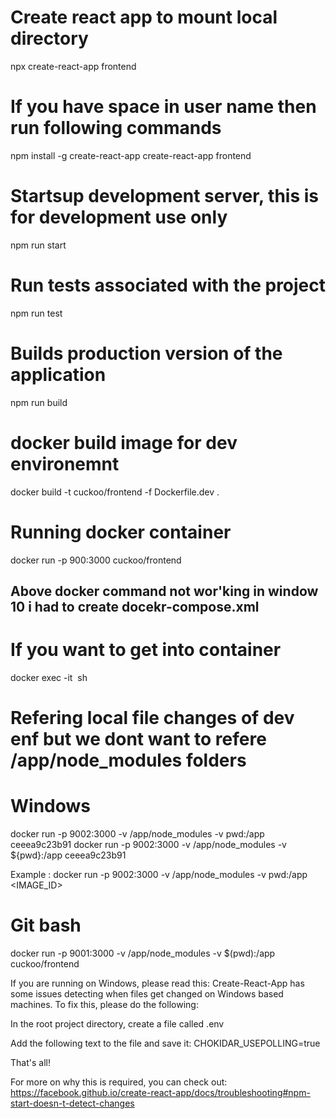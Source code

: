 # Create react app to mount local directory
npx create-react-app frontend

# If you have space in user name then run following commands
npm install -g create-react-app
create-react-app frontend

# Startsup development server, this is for development use only
npm run start

# Run tests associated with the project
npm run test

# Builds production version of the application
npm run build

# docker build image for dev environemnt 
docker build -t cuckoo/frontend -f Dockerfile.dev .

# Running docker container
docker run -p 900:3000 cuckoo/frontend

## Above docker command not wor'king in window 10 i had to create docekr-compose.xml

# If you want to get into container 
docker exec -it <Image id> sh


# Refering local file changes of dev enf but we dont want to refere /app/node_modules folders
# Windows
docker run -p 9002:3000 -v /app/node_modules -v pwd:/app ceeea9c23b91
docker run -p 9002:3000 -v /app/node_modules -v ${pwd}:/app ceeea9c23b91

Example  :
docker run -p 9002:3000 -v /app/node_modules -v pwd:/app <IMAGE_ID>


# Git bash 
docker run -p 9001:3000 -v /app/node_modules -v $(pwd):/app cuckoo/frontend

If you are running on Windows, please read this: Create-React-App has some issues detecting when files get changed on Windows based machines.  To fix this, please do the following:

In the root project directory, create a file called .env

Add the following text to the file and save it: CHOKIDAR_USEPOLLING=true

That's all!

For more on why this is required, you can check out: https://facebook.github.io/create-react-app/docs/troubleshooting#npm-start-doesn-t-detect-changes